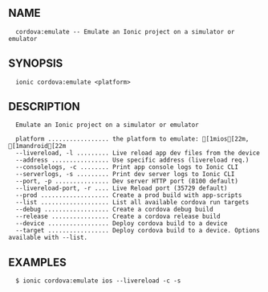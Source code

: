 
## NAME
      cordova:emulate -- Emulate an Ionic project on a simulator or emulator
  
## SYNOPSIS
      ionic cordova:emulate <platform>
  
## DESCRIPTION
      Emulate an Ionic project on a simulator or emulator

      platform ................. the platform to emulate: [1mios[22m, [1mandroid[22m
      --livereload, -l ......... Live reload app dev files from the device
      --address ................ Use specific address (livereload req.)
      --consolelogs, -c ........ Print app console logs to Ionic CLI
      --serverlogs, -s ......... Print dev server logs to Ionic CLI
      --port, -p ............... Dev server HTTP port (8100 default)
      --livereload-port, -r .... Live Reload port (35729 default)
      --prod ................... Create a prod build with app-scripts
      --list ................... List all available cordova run targets
      --debug .................. Create a cordova debug build
      --release ................ Create a cordova release build
      --device ................. Deploy cordova build to a device
      --target ................. Deploy cordova build to a device. Options available with --list.

## EXAMPLES
      $ ionic cordova:emulate ios --livereload -c -s 
